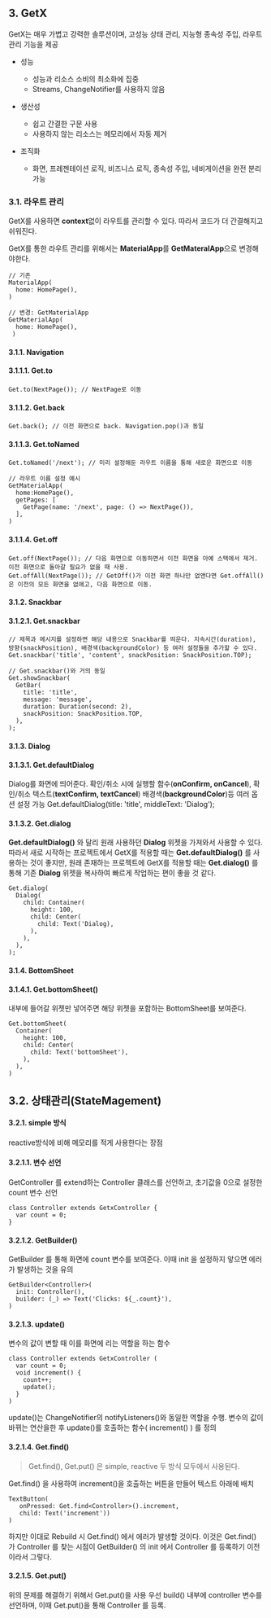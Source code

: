 ## 3. GetX

GetX는 매우 가볍고 강력한 솔루션이며, 고성능 상태 관리, 지능형 종속성 주입, 라우트 관리 기능을 제공
* 성능
  * 성능과 리소스 소비의 최소화에 집중
  * Streams, ChangeNotifier를 사용하지 않음
* 생산성
  * 쉽고 간결한 구문 사용
  * 사용하지 않는 리소스는 메모리에서 자동 제거

* 조직화
  * 화면, 프레젠테이션 로직, 비즈니스 로직, 종속성 주입, 네비게이션을 완전 분리 가능

### 3.1. 라우트 관리
GetX를 사용하면 **context**없이 라우트를 관리할 수 있다. 따라서 코드가 더 간결해지고 쉬워진다.

GetX를 통한 라우트 관리를 위해서는 **MaterialApp**를 **GetMateralApp**으로 변경해야한다.

    // 기존
    MaterialApp(
      home: HomePage(),
    )
    
    // 변경: GetMaterialApp
    GetMaterialApp(
      home: HomePage(),
     )
#### 3.1.1. Navigation
#### 3.1.1.1. Get.to

    Get.to(NextPage()); // NextPage로 이동

#### 3.1.1.2. Get.back

    Get.back(); // 이전 화면으로 back. Navigation.pop()과 동일

#### 3.1.1.3. Get.toNamed

    Get.toNamed('/next'); // 미리 설정해둔 라우트 이름을 통해 새로운 화면으로 이동
    
    // 라우트 이름 설정 예시
    GetMaterialApp(
      home:HomePage(),
      getPages: [
        GetPage(name: '/next', page: () => NextPage()),
      ],
    )
    
#### 3.1.1.4. Get.off

    Get.off(NextPage()); // 다음 화면으로 이동하면서 이전 화면을 아예 스택에서 제거. 이전 화면으로 돌아갈 필요가 없을 때 사용.
    Get.offAll(NextPage()); // GetOff()가 이전 화면 하나만 없앤다면 Get.offAll()은 이전의 모든 화면을 없애고, 다음 화면으로 이동.
    
#### 3.1.2. Snackbar
#### 3.1.2.1. Get.snackbar

    // 제목과 메시지를 설정하면 해당 내용으로 Snackbar를 띄운다. 지속시간(duration), 방향(snackPosition), 배경색(backgroundColor) 등 여러 설정들을 추가할 수 있다.
    Get.snackbar('title', 'content', snackPosition: SnackPosition.TOP);
    
    // Get.snackbar()와 거의 동일
    Get.showSnackbar(
      GetBar(
        title: 'title',
        message: 'message',
        duration: Duration(second: 2),
        snackPosition: SnackPosition.TOP,
      ),
    );
    
#### 3.1.3. Dialog
#### 3.1.3.1. Get.defaultDialog
Dialog를 화면에 띄어준다. 확인/취소 시에 실행할 함수(**onConfirm, onCancel**), 확인/취소 텍스트(**textConfirm, textCancel**) 배경색(**backgroundColor**)등 여러 옵션 설정 가능
    Get.defaultDialog(title: 'title', middleText: 'Dialog');
    
#### 3.1.3.2. Get.dialog
**Get.defaultDialog()** 와 달리 원래 사용하던 **Dialog** 위젯을 가져와서 사용할 수 있다.
따라서 새로 시작하는 프로젝트에서 GetX를 적용할 때는 **Get.defaultDialog()** 를 사용하는 것이 좋지만, 원래 존재하는 프로젝트에 GetX를 적용할 때는 **Get.dialog()** 를 통해 기존 **Dialog** 위젯을 복사하여 빠르게 작업하는 편이 좋을 것 같다.

    Get.dialog(
      Dialog(
        child: Container(
          height: 100,
          child: Center(
            child: Text('Dialog),
          ),
        ),
      ),
    );
    
#### 3.1.4. BottomSheet
#### 3.1.4.1. Get.bottomSheet()
내부에 들어갈 위젯만 넣어주면 해당 위젯을 포함하는 BottomSheet를 보여준다.

    Get.bottomSheet(
      Container(
        height: 100,
        child: Center(
          child: Text('bottomSheet'),
        ),
      ),
    )

## 3.2. 상태관리(StateMagement)
#### 3.2.1. simple 방식
reactive방식에 비해 메모리를 적게 사용한다는 장점

#### 3.2.1.1. 변수 선언
GetController 를 extend하는 Controller 클래스를 선언하고, 초기값을 0으로 설정한 count 변수 선언
  
    class Controller extends GetxController {
      var count = 0;
    }
  
#### 3.2.1.2. GetBuilder()
GetBuilder 를 통해 화면에 count 변수를 보여준다. 이때 init 을 설정하지 앟으면 에러가 발생하는 것을 유의

    GetBuilder<Controller>(
      init: Controller(),
      builder: (_) => Text('Clicks: ${_.count}'),
    )

#### 3.2.1.3. update()
변수의 값이 변할 때 이를 화면에 리는 역할을 하는 함수

    class Controller extends GetxController (
      var count = 0;
      void increment() {
        count++;
        update();
      }
    )
update()는 ChangeNotifier의 notifyListeners()와 동일한 역할을 수행. 변수의 값이 바뀌는 연산을한 후 update()를 호출하는 함수( increment() ) 를 정의

#### 3.2.1.4. Get.find()

> Get.find(), Get.put() 은 simple, reactive 두 방식 모두에서 사용된다.

Get.find() 을 사용하여 increment()을 호출하는 버튼을 만들어 텍스트 아래에 배치

    TextButton(
       onPressed: Get.find<Controller>().increment,
       child: Text('increment')) 
    )

하지만 이대로 Rebuild 시 Get.find<Controller>() 에서 에러가 발생할 것이다. 이것은 Get.find<Controller>() 가 Controller 를 찾는 시점이 GetBuilder() 의 init 에서 Controller 를 등록하기 이전이라서 그렇다.
 #### 3.2.1.5. Get.put()
 위의 문제를 해결하기 위해서 Get.put()을 사용
 우선 build() 내부에 controller 변수를 선언하며, 이때 Get.put()을 통해 Controller 를 등록.
 
